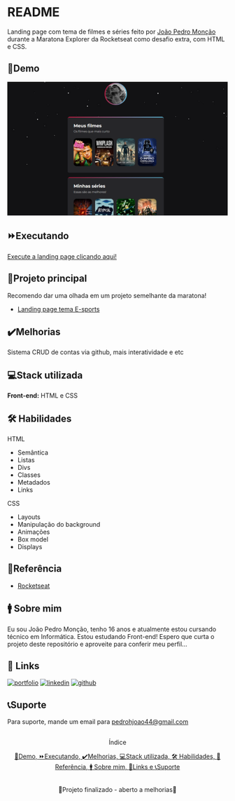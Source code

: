 
# README

Landing page com tema de filmes e séries feito por [João Pedro Monção](https://github.com/jpmoncao) durante a Maratona Explorer da Rocketseat como desafio extra, com HTML e CSS.

##

## 🚀Demo

![Demo da landing page](demo.jpg)


## ⏩Executando

[Execute a landing page clicando aqui!](https://jpmoncao.github.io/nlw-explorer-extra/)

## 🎈Projeto principal
Recomendo dar uma olhada em um projeto semelhante da maratona!
 - [Landing page tema E-sports](https://github.com/jpmoncao/nlw-explorer) 

## ✔️Melhorias
Sistema CRUD de contas via github, mais interatividade e etc


## 💻Stack utilizada
**Front-end:** HTML e CSS


## 🛠 Habilidades
HTML
- Semântica
- Listas
- Divs
- Classes
- Metadados
- Links

CSS
- Layouts
- Manipulação do background
- Animações
- Box model
- Displays


## 📖Referência

 - [Rocketseat](https://www.rocketseat.com.br/) 
 
## 🚹 Sobre mim
Eu sou João Pedro Monção, tenho 16 anos e atualmente estou cursando técnico em Informática. Estou estudando Front-end! Espero que curta o projeto deste repositório e aproveite para conferir meu perfil...


## 🔗 Links
[![portfolio](https://img.shields.io/badge/portfolio-000?style=for-the-badge&logo=ko-fi&logoColor=white)](https://jpmoncao.github.io/portfolio)
[![linkedin](https://img.shields.io/badge/linkedin-0A66C2?style=for-the-badge&logo=linkedin&logoColor=white)](https://www.linkedin.com/joaomoncao)
[![github](https://img.shields.io/badge/github-1DA1F2?style=for-the-badge&logo=github&logoColor=white)](https://github.com/jpmoncao)


## 📞Suporte

Para suporte, mande um email para pedrohjoao44@gmail.com

##

<p align="center">Índice</p>
<p align="center">
  <a href="## 🚀Demo">🚀Demo, </a><a href="## ⏩Executando">⏩Executando, </a><a href="## ✔️Melhorias">✔️Melhorias, </a><a href="## 💻Stack utilizada">💻Stack utilizada, </a><a href="## 🛠 Habilidades">🛠 Habilidades, </a><a href="## 📖Referência">📖Referência, </a><a href="## 🚹 Sobre mim">🚹 Sobre mim, </a><a href="## 🔗 Links">🔗Links e </a><a href="## 📞Suporte">📞Suporte </a>
</p>

##

<p align="center">🚧Projeto finalizado - aberto a melhorias🚧</p>
